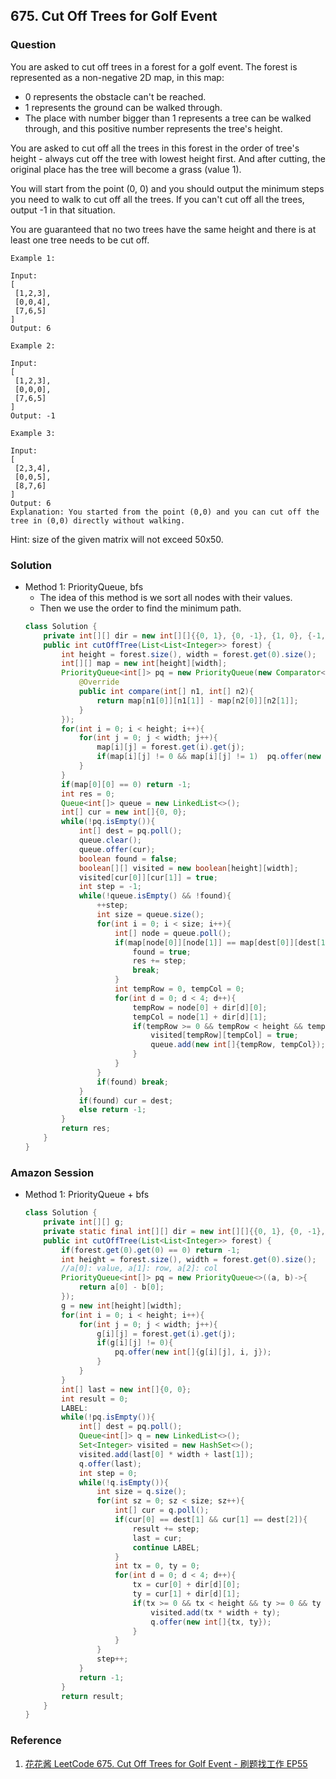 ## 675. Cut Off Trees for Golf Event

### Question
You are asked to cut off trees in a forest for a golf event. The forest is represented as a non-negative 2D map, in this map:
* 0 represents the obstacle can't be reached.
* 1 represents the ground can be walked through.
* The place with number bigger than 1 represents a tree can be walked through, and this positive number represents the tree's height.

You are asked to cut off all the trees in this forest in the order of tree's height - always cut off the tree with lowest height first. And after cutting, the original place has the tree will become a grass (value 1).

You will start from the point (0, 0) and you should output the minimum steps you need to walk to cut off all the trees. If you can't cut off all the trees, output -1 in that situation.

You are guaranteed that no two trees have the same height and there is at least one tree needs to be cut off.

```
Example 1:

Input: 
[
 [1,2,3],
 [0,0,4],
 [7,6,5]
]
Output: 6

Example 2:

Input: 
[
 [1,2,3],
 [0,0,0],
 [7,6,5]
]
Output: -1

Example 3:

Input: 
[
 [2,3,4],
 [0,0,5],
 [8,7,6]
]
Output: 6
Explanation: You started from the point (0,0) and you can cut off the tree in (0,0) directly without walking.
```

Hint: size of the given matrix will not exceed 50x50.

### Solution
* Method 1: PriorityQueue, bfs
    * The idea of this method is we sort all nodes with their values.
    * Then we use the order to find the minimum path.
    ```Java
    class Solution {
        private int[][] dir = new int[][]{{0, 1}, {0, -1}, {1, 0}, {-1, 0}};
        public int cutOffTree(List<List<Integer>> forest) {
            int height = forest.size(), width = forest.get(0).size();
            int[][] map = new int[height][width];
            PriorityQueue<int[]> pq = new PriorityQueue(new Comparator<int[]>(){
                @Override
                public int compare(int[] n1, int[] n2){
                    return map[n1[0]][n1[1]] - map[n2[0]][n2[1]];
                }
            });
            for(int i = 0; i < height; i++){
                for(int j = 0; j < width; j++){
                    map[i][j] = forest.get(i).get(j);
                    if(map[i][j] != 0 && map[i][j] != 1)  pq.offer(new int[]{i, j});
                }
            }
            if(map[0][0] == 0) return -1;
            int res = 0;
            Queue<int[]> queue = new LinkedList<>();
            int[] cur = new int[]{0, 0};
            while(!pq.isEmpty()){
                int[] dest = pq.poll();
                queue.clear();
                queue.offer(cur);
                boolean found = false;
                boolean[][] visited = new boolean[height][width];
                visited[cur[0]][cur[1]] = true;
                int step = -1;
                while(!queue.isEmpty() && !found){
                    ++step;
                    int size = queue.size();
                    for(int i = 0; i < size; i++){
                        int[] node = queue.poll();
                        if(map[node[0]][node[1]] == map[dest[0]][dest[1]]){
                            found = true;
                            res += step;
                            break;
                        }
                        int tempRow = 0, tempCol = 0;
                        for(int d = 0; d < 4; d++){
                            tempRow = node[0] + dir[d][0];
                            tempCol = node[1] + dir[d][1];
                            if(tempRow >= 0 && tempRow < height && tempCol >= 0 && tempCol < width && map[tempRow][tempCol] != 0 && (map[tempRow][tempCol] >= map[node[0]][node[1]] || !visited[tempRow][tempCol])){
                                visited[tempRow][tempCol] = true;
                                queue.add(new int[]{tempRow, tempCol});
                            }
                        }
                    }
                    if(found) break;
                }
                if(found) cur = dest;
                else return -1;
            }
            return res;
        }
    }
    ```

### Amazon Session
* Method 1: PriorityQueue + bfs
	```Java
	class Solution {
		private int[][] g;
		private static final int[][] dir = new int[][]{{0, 1}, {0, -1}, {1, 0}, {-1, 0}};
		public int cutOffTree(List<List<Integer>> forest) {
			if(forest.get(0).get(0) == 0) return -1;
			int height = forest.size(), width = forest.get(0).size();
			//a[0]: value, a[1]: row, a[2]: col
			PriorityQueue<int[]> pq = new PriorityQueue<>((a, b)->{
				return a[0] - b[0];
			});
			g = new int[height][width];
			for(int i = 0; i < height; i++){
				for(int j = 0; j < width; j++){
					g[i][j] = forest.get(i).get(j);
					if(g[i][j] != 0){
						pq.offer(new int[]{g[i][j], i, j});
					}
				}
			}
			int[] last = new int[]{0, 0};
			int result = 0;
			LABEL:
			while(!pq.isEmpty()){
				int[] dest = pq.poll();
				Queue<int[]> q = new LinkedList<>();
				Set<Integer> visited = new HashSet<>();
				visited.add(last[0] * width + last[1]);
				q.offer(last);
				int step = 0;
				while(!q.isEmpty()){
					int size = q.size();
					for(int sz = 0; sz < size; sz++){
						int[] cur = q.poll();
						if(cur[0] == dest[1] && cur[1] == dest[2]){
							result += step;
							last = cur;
							continue LABEL;
						}
						int tx = 0, ty = 0;
						for(int d = 0; d < 4; d++){
							tx = cur[0] + dir[d][0];
							ty = cur[1] + dir[d][1];
							if(tx >= 0 && tx < height && ty >= 0 && ty < width && !visited.contains(tx * width + ty) && g[tx][ty] != 0){
								visited.add(tx * width + ty);
								q.offer(new int[]{tx, ty});
							}
						}
					}
					step++;
				}
				return -1;
			}
			return result;
		}
	}
	```
### Reference
1. [花花酱 LeetCode 675. Cut Off Trees for Golf Event - 刷题找工作 EP55](https://www.youtube.com/watch?v=OFkLC30OxXM)